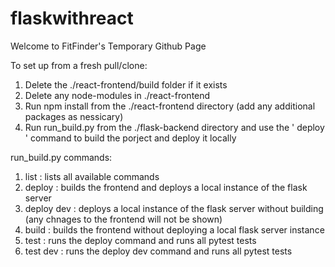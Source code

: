 # flaskwithreact
Welcome to FitFinder's Temporary Github Page

To set up from a fresh pull/clone:
1. Delete the ./react-frontend/build folder if it exists
2. Delete any node-modules in ./react-frontend
3. Run npm install from the ./react-frontend directory (add any additional packages as nessicary)
4. Run run_build.py from the ./flask-backend directory and use the ' deploy ' command to build the porject and deploy it locally

run_build.py commands: 
1. list : lists all available commands
2. deploy : builds the frontend and deploys a local instance of the flask server
3. deploy dev : deploys a local instance of the flask server without building (any chnages to the frontend will not be shown)
4. build : builds the frontend without deploying a local flask server instance
5. test : runs the deploy command and runs all pytest tests
6. test dev : runs the deploy dev command and runs all pytest tests
